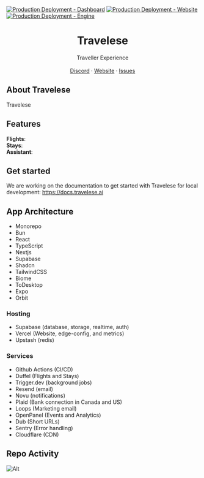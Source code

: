 <!-- ![hero]() -->

[![Production Deployment - Dashboard](https://github.com/arminbabaeistudio/travelese/actions/workflows/production-dashboard.yml/badge.svg)](https://github.com/arminbabaeistudio/travelese/actions/workflows/production-dashboard.yml)
[![Production Deployment - Website](https://github.com/arminbabaeistudio/travelese/actions/workflows/production-website.yml/badge.svg)](https://github.com/arminbabaeistudio/travelese/actions/workflows/production-website.yml)
[![Production Deployment - Engine](https://github.com/arminbabaeistudio/travelese/actions/workflows/production-engine.yml/badge.svg)](https://github.com/arminbabaeistudio/travelese/actions/workflows/production-engine.yml)

<p align="center">
	<h1 align="center"><b>Travelese</b></h1>
<p align="center">
    Traveller Experience
    <br />
    <br />
    <a href="https://go.travelese.ai/XTxOfuy">Discord</a>
    ·
    <a href="https://travelese.ai">Website</a>
    ·
    <a href="https://git.new/travelese">Issues</a>
  </p>
</p>

## About Travelese

Travelese

## Features

**Flights**: <br/> **Stays**: <br/> **Assistant**: <br/>

## Get started

We are working on the documentation to get started with Travelese for local
development: https://docs.travelese.ai

## App Architecture

- Monorepo
- Bun
- React
- TypeScript
- Nextjs
- Supabase
- Shadcn
- TailwindCSS
- Biome
- ToDesktop
- Expo
- Orbit

### Hosting

- Supabase (database, storage, realtime, auth)
- Vercel (Website, edge-config, and metrics)
- Upstash (redis)

### Services

- Github Actions (CI/CD)
- Duffel (Flights and Stays)
- Trigger.dev (background jobs)
- Resend (email)
- Novu (notifications)
- Plaid (Bank connection in Canada and US)
- Loops (Marketing email)
- OpenPanel (Events and Analytics)
- Dub (Short URLs)
- Sentry (Error handling)
- Cloudflare (CDN)

## Repo Activity

![Alt](https://repobeats.axiom.co/api/embed/403f11a783943a4029fb5bd61edc38ffb9bf8fd9.svg "Repobeats analytics image")
